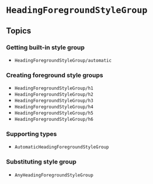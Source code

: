 # ``HeadingForegroundStyleGroup``

## Topics

### Getting built-in style group

- ``HeadingForegroundStyleGroup/automatic``

### Creating foreground style groups

- ``HeadingForegroundStyleGroup/h1``
- ``HeadingForegroundStyleGroup/h2``
- ``HeadingForegroundStyleGroup/h3``
- ``HeadingForegroundStyleGroup/h4``
- ``HeadingForegroundStyleGroup/h5``
- ``HeadingForegroundStyleGroup/h6``

### Supporting types

- ``AutomaticHeadingForegroundStyleGroup``

### Substituting style group

- ``AnyHeadingForegroundStyleGroup``
